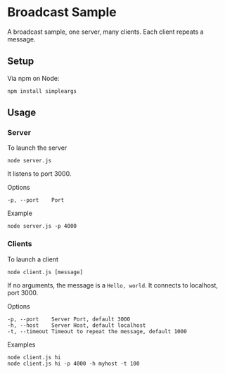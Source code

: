 # Broadcast Sample

A broadcast sample, one server, many clients. Each client repeats a message.

## Setup

Via npm on Node:
```
npm install simpleargs
```

## Usage

### Server

To launch the server
```
node server.js
```
It listens to port 3000.

Options
```
-p, --port    Port
```

Example
```
node server.js -p 4000
```

### Clients

To launch a client
```
node client.js [message]
```
If no arguments, the message is a `Hello, world`. It connects to localhost, port 3000.

Options
```
-p, --port    Server Port, default 3000
-h, --host    Server Host, default localhost
-t, --timeout Timeout to repeat the message, default 1000
```

Examples
```
node client.js hi
node client.js hi -p 4000 -h myhost -t 100
```

